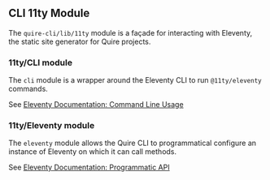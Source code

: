 ## CLI 11ty Module

The `quire-cli/lib/11ty` module is a façade for interacting with Eleventy, the static site generator for Quire projects.

### 11ty/CLI module

The `cli` module is a wrapper around the Eleventy CLI to run `@11ty/eleventy` commands.

See [Eleventy Documentation: Command Line Usage](https://www.11ty.dev/docs/usage/#command-line-usage)

### 11ty/Eleventy module

The `eleventy` module allows the Quire CLI to programmatical configure an instance of Eleventy on which it can call methods.

See [Eleventy Documentation: Programmatic API](https://www.11ty.dev/docs/programmatic/)
